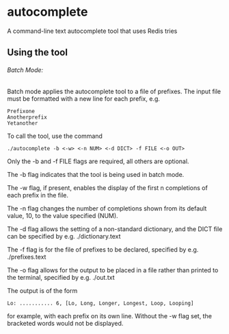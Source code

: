 # autocomplete
 A command-line text autocomplete tool that uses Redis tries

## Using the tool

###### Batch Mode:
 Batch mode applies the autocomplete tool to a file of prefixes. The input file must be formatted with
 a new line for each prefix, e.g.
 ```
 Prefixone
 Anotherprefix
 Yetanother
 ```
 To call the tool, use the command
 ```
 ./autocomplete -b <-w> <-n NUM> <-d DICT> -f FILE <-o OUT>
 ```
 Only the -b and -f FILE flags are required, all others are optional.

 The -b flag indicates that the tool is being used in batch mode.

 The -w flag, if present, enables the display of the first n completions of each prefix in the file.

 The -n flag changes the number of completions shown from its default value, 10, to the value specified (NUM).

 The -d flag allows the setting of a non-standard dictionary, and the DICT file can be specified by e.g. ./dictionary.text

 The -f flag is for the file of prefixes to be declared, specified by e.g. ./prefixes.text

 The -o flag allows for the output to be placed in a file rather than printed to the terminal, specified by e.g. ./out.txt

 The output is of the form
 ```
 Lo: ........... 6, [Lo, Long, Longer, Longest, Loop, Looping]
 ```
 for example, with each prefix on its own line. Without the -w flag set, the bracketed words would not be displayed.
